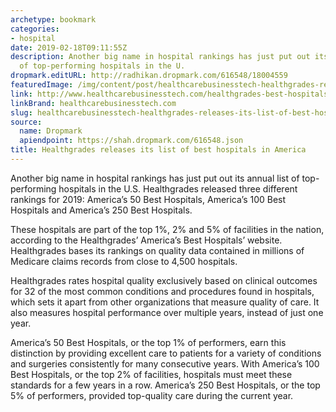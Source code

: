 ```yaml
---
archetype: bookmark
categories:
- hospital
date: 2019-02-18T09:11:55Z
description: Another big name in hospital rankings has just put out its annual list
  of top-performing hospitals in the U.
dropmark.editURL: http://radhikan.dropmark.com/616548/18004559
featuredImage: /img/content/post/healthcarebusinesstech-healthgrades-releases-its-list-of-best-hospitals-in-america.jpg
link: http://www.healthcarebusinesstech.com/healthgrades-best-hospitals/
linkBrand: healthcarebusinesstech.com
slug: healthcarebusinesstech-healthgrades-releases-its-list-of-best-hospitals-in-america
source:
  name: Dropmark
  apiendpoint: https://shah.dropmark.com/616548.json
title: Healthgrades releases its list of best hospitals in America
---
```

Another big name in hospital rankings has just put out its annual list of top-performing hospitals in the U.S. Healthgrades released three different rankings for 2019: America’s 50 Best Hospitals, America’s 100 Best Hospitals and America’s 250 Best Hospitals. 

These hospitals are part of the top 1%, 2% and 5% of facilities in the nation, according to the Healthgrades’ America’s Best Hospitals’ website. Healthgrades bases its rankings on quality data contained in millions of Medicare claims records from close to 4,500 hospitals.

Healthgrades rates hospital quality exclusively based on clinical outcomes for 32 of the most common conditions and procedures found in hospitals, which sets it apart from other organizations that measure quality of care. It also measures hospital performance over multiple years, instead of just one year.

America’s 50 Best Hospitals, or the top 1% of performers, earn this distinction by providing excellent care to patients for a variety of conditions and surgeries consistently for many consecutive years. With America’s 100 Best Hospitals, or the top 2% of facilities, hospitals must meet these standards for a few years in a row. America’s 250 Best Hospitals, or the top 5% of performers, provided top-quality care during the current year.